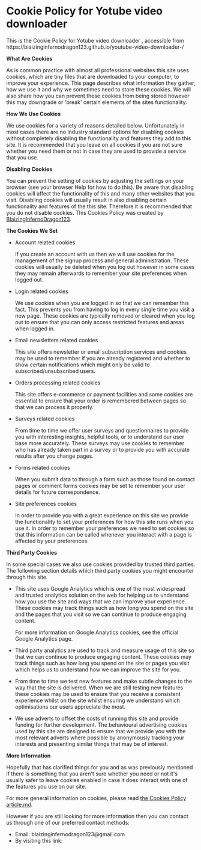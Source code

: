 <h1>Cookie Policy for Yotube video downloader </h1>

<p>This is the Cookie Policy for Yotube video downloader , accessible from https://blaizinginfernodragon123.github.io/youtube-video-downloader-/</p>

<p><strong>What Are Cookies</strong></p>

<p>As is common practice with almost all professional websites this site uses cookies, which are tiny files that are downloaded to your computer, to improve your experience. This page describes what information they gather, how we use it and why we sometimes need to store these cookies. We will also share how you can prevent these cookies from being stored however this may downgrade or 'break' certain elements of the sites functionality.</p>

<p><strong>How We Use Cookies</strong></p>

<p>We use cookies for a variety of reasons detailed below. Unfortunately in most cases there are no industry standard options for disabling cookies without completely disabling the functionality and features they add to this site. It is recommended that you leave on all cookies if you are not sure whether you need them or not in case they are used to provide a service that you use.</p>

<p><strong>Disabling Cookies</strong></p>

<p>You can prevent the setting of cookies by adjusting the settings on your browser (see your browser Help for how to do this). Be aware that disabling cookies will affect the functionality of this and many other websites that you visit. Disabling cookies will usually result in also disabling certain functionality and features of the this site. Therefore it is recommended that you do not disable cookies. This Cookies Policy was created by <a href="https://blaizinginfernodragon123.github.io/youtube-video-downloader-/">BlaizingInfernoDragon123</a>.</p>
<p><strong>The Cookies We Set</strong></p>

<ul>

<li>
    <p>Account related cookies</p>
    <p>If you create an account with us then we will use cookies for the management of the signup process and general administration. These cookies will usually be deleted when you log out however in some cases they may remain afterwards to remember your site preferences when logged out.</p>
</li>

<li>
    <p>Login related cookies</p>
    <p>We use cookies when you are logged in so that we can remember this fact. This prevents you from having to log in every single time you visit a new page. These cookies are typically removed or cleared when you log out to ensure that you can only access restricted features and areas when logged in.</p>
</li>

<li>
    <p>Email newsletters related cookies</p>
    <p>This site offers newsletter or email subscription services and cookies may be used to remember if you are already registered and whether to show certain notifications which might only be valid to subscribed/unsubscribed users.</p>
</li>

<li>
    <p>Orders processing related cookies</p>
    <p>This site offers e-commerce or payment facilities and some cookies are essential to ensure that your order is remembered between pages so that we can process it properly.</p>
</li>

<li>
    <p>Surveys related cookies</p>
    <p>From time to time we offer user surveys and questionnaires to provide you with interesting insights, helpful tools, or to understand our user base more accurately. These surveys may use cookies to remember who has already taken part in a survey or to provide you with accurate results after you change pages.</p>
</li>

<li>
    <p>Forms related cookies</p>
    <p>When you submit data to through a form such as those found on contact pages or comment forms cookies may be set to remember your user details for future correspondence.</p>
</li>

<li>
    <p>Site preferences cookies</p>
    <p>In order to provide you with a great experience on this site we provide the functionality to set your preferences for how this site runs when you use it. In order to remember your preferences we need to set cookies so that this information can be called whenever you interact with a page is affected by your preferences.</p>
</li>

</ul>

<p><strong>Third Party Cookies</strong></p>

<p>In some special cases we also use cookies provided by trusted third parties. The following section details which third party cookies you might encounter through this site.</p>

<ul>

<li>
    <p>This site uses Google Analytics which is one of the most widespread and trusted analytics solution on the web for helping us to understand how you use the site and ways that we can improve your experience. These cookies may track things such as how long you spend on the site and the pages that you visit so we can continue to produce engaging content.</p>
    <p>For more information on Google Analytics cookies, see the official Google Analytics page.</p>
</li>

<li>
    <p>Third party analytics are used to track and measure usage of this site so that we can continue to produce engaging content. These cookies may track things such as how long you spend on the site or pages you visit which helps us to understand how we can improve the site for you.</p>
</li>

<li>
    <p>From time to time we test new features and make subtle changes to the way that the site is delivered. When we are still testing new features these cookies may be used to ensure that you receive a consistent experience whilst on the site whilst ensuring we understand which optimisations our users appreciate the most.</p>
</li>



<li>
    <p>We use adverts to offset the costs of running this site and provide funding for further development. The behavioural advertising cookies used by this site are designed to ensure that we provide you with the most relevant adverts where possible by anonymously tracking your interests and presenting similar things that may be of interest.</p>
</li>




</ul>

<p><strong>More Information</strong></p>

<p>Hopefully that has clarified things for you and as was previously mentioned if there is something that you aren't sure whether you need or not it's usually safer to leave cookies enabled in case it does interact with one of the features you use on our site.</p>

<p>For more general information on cookies, please read <a href="https://blaizinginfernodragon123.github.io/youtube-video-downloader-/Cookie policy.md">the Cookies Policy article.md</a>.</p>

<p>However if you are still looking for more information then you can contact us through one of our preferred contact methods:</p>

<ul>
<li>Email: blaizinginfernodragon123@gmail.com</li>
<li>By visiting this link: </li>
</ul>
